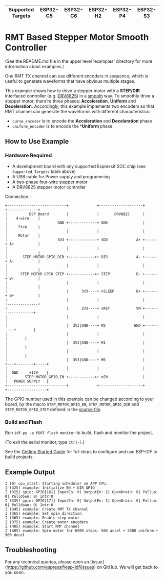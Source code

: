 | Supported Targets | ESP32-C5 | ESP32-C6 | ESP32-H2 | ESP32-P4 | ESP32-S3 |
| ----------------- | -------- | -------- | -------- | -------- | -------- |

# RMT Based Stepper Motor Smooth Controller

(See the README.md file in the upper level 'examples' directory for more information about examples.)

One RMT TX channel can use different encoders in sequence, which is useful to generate waveforms that have obvious multiple stages.

This example shows how to drive a stepper motor with a **STEP/DIR** interfaced controller (e.g. [DRV8825](https://www.ti.com/lit/ds/symlink/drv8825.pdf)) in a [smooth](https://en.wikipedia.org/wiki/Smoothstep) way. To smoothly drive a stepper motor, there're three phases: **Acceleration**, **Uniform** and **Deceleration**. Accordingly, this example implements two encoders so that RMT channel can generate the waveforms with different characteristics:

* `curve_encoder` is to encode the **Acceleration** and **Deceleration** phase
* `uniform_encoder` is to encode the ***Uniform** phase

## How to Use Example

### Hardware Required

* A development board with any supported Espressif SOC chip (see `Supported Targets` table above)
* A USB cable for Power supply and programming
* A two-phase four-wire stepper motor
* A DRV8825 stepper motor controller

Connection :

```
+---------------------------+             +--------------------+      +--------------+
|          ESP Board        |             |       DRV8825      |      |    4-wire    |
|                       GND +-------------+ GND                |      |     Step     |
|                           |             |                    |      |     Motor    |
|                       3V3 +-------------+ VDD             A+ +------+ A+           |
|                           |             |                    |      |              |
|       STEP_MOTOR_GPIO_DIR +------------>+ DIR             A- +------+ A-           |
|                           |             |                    |      |              |
|      STEP_MOTOR_GPIO_STEP +------------>+ STEP            B- +------+ B-           |
|                           |             |                    |      |              |
|                           |      3V3----+ nSLEEP          B+ +------+ B+           |
|                           |             |                    |      +--------------+
|                           |      3V3----+ nRST            VM +-------------------+
|                           |             |                    |                   |
|                           |  3V3|GND----+ M2             GND +----------+        |
|                           |             |                    |          |        |
|                           |  3V3|GND----+ M1                 |          |        |
|                           |             |                    |          |        |
|                           |  3V3|GND----+ M0                 |      +---+--------+-----+
|                           |             |                    |      |  GND     +12V    |
|        STEP_MOTOR_GPIO_EN +------------>+ nEN                |      |   POWER SUPPLY   |
+---------------------------+             +--------------------+      +------------------+
```

The GPIO number used in this example can be changed according to your board, by the macro `STEP_MOTOR_GPIO_EN`, `STEP_MOTOR_GPIO_DIR` and `STEP_MOTOR_GPIO_STEP` defined in the [source file](main/stepper_motor_example_main.c).

### Build and Flash

Run `idf.py -p PORT flash monitor` to build, flash and monitor the project.

(To exit the serial monitor, type ``Ctrl-]``.)

See the [Getting Started Guide](https://docs.espressif.com/projects/esp-idf/en/latest/get-started/index.html) for full steps to configure and use ESP-IDF to build projects.


## Example Output

```
I (0) cpu_start: Starting scheduler on APP CPU.
I (325) example: Initialize EN + DIR GPIO
I (325) gpio: GPIO[16]| InputEn: 0| OutputEn: 1| OpenDrain: 0| Pullup: 0| Pulldown: 0| Intr:0
I (335) gpio: GPIO[17]| InputEn: 0| OutputEn: 1| OpenDrain: 0| Pullup: 0| Pulldown: 0| Intr:0
I (345) example: Create RMT TX channel
I (365) example: Set spin direction
I (365) example: Enable step motor
I (375) example: Create motor encoders
I (405) example: Start RMT channel
I (405) example: Spin motor for 6000 steps: 500 accel + 5000 uniform + 500 decel
```

## Troubleshooting

For any technical queries, please open an [issue] (https://github.com/espressif/esp-idf/issues) on GitHub. We will get back to you soon.
